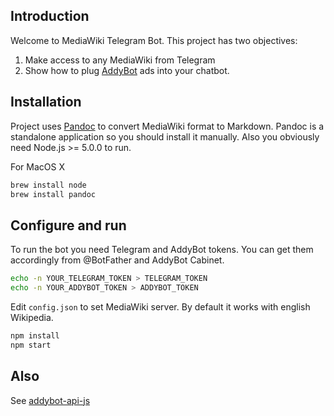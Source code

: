 Introduction
---------------

Welcome to MediaWiki Telegram Bot. This project has two objectives:

1. Make access to any MediaWiki from Telegram
2. Show how to plug [AddyBot](https://addybot.com) ads into your chatbot.

Installation
------------

Project uses [Pandoc](http://pandoc.org) to convert MediaWiki format to Markdown. Pandoc is a standalone application so you should install it manually. Also you obviously need Node.js >= 5.0.0 to run.

For MacOS X

```bash
brew install node
brew install pandoc
``` 

Configure and run
-----------------

To run the bot you need Telegram and AddyBot tokens. You can get them accordingly from @BotFather and AddyBot Cabinet.

```bash
echo -n YOUR_TELEGRAM_TOKEN > TELEGRAM_TOKEN
echo -n YOUR_ADDYBOT_TOKEN > ADDYBOT_TOKEN
```

Edit `config.json` to set MediaWiki server. By default it works with english Wikipedia.

```bash
npm install
npm start
```

Also
------------------

See [addybot-api-js](http://github.com/addybot/addybot-api-js)
